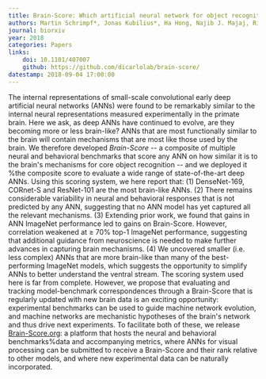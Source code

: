 ```yaml
---
title: Brain-Score: Which artificial neural network for object recognition is most brain-like?
authors: Martin Schrimpf*, Jonas Kubilius*, Ha Hong, Najib J. Majaj, Rishi Rajalingham, Elias B. Issa, Kohitij Kar, Pouya Bashivan, Jonathan Prescott-Roy, Kailyn Schmidt, Daniel L. K. Yamins, and James J. DiCarlo
journal: biorxiv
year: 2018
categories: Papers
links:
    doi: 10.1101/407007 
    github: https://github.com/dicarlolab/brain-score/
datestamp: 2018-09-04 17:00:00
---
```


The internal representations of small-scale convolutional early deep artificial neural networks (ANNs) were found to be remarkably similar to the internal neural representations measured experimentally in the primate brain. Here we ask, as deep ANNs have continued to evolve, are they becoming more or less brain-like? ANNs that are most functionally similar to the brain will contain mechanisms that are most like those used by the brain. We therefore developed *Brain-Score* -- a composite of multiple neural and behavioral benchmarks that score any ANN on how similar it is to the brain's mechanisms for core object recognition -- and we deployed it %the composite score to evaluate a wide range of state-of-the-art deep ANNs. Using this scoring system, we here report that: (1) DenseNet-169, CORnet-S and ResNet-101 are the most brain-like ANNs. (2) There remains considerable variability in neural and behavioral responses that is not predicted by any ANN, suggesting that no ANN model has yet captured all the relevant mechanisms. (3) Extending prior work, we found that gains in ANN ImageNet performance led to gains on Brain-Score. However, correlation weakened at &ge; 70% top-1 ImageNet performance, suggesting that additional guidance from neuroscience is needed to make further advances in capturing brain mechanisms. (4) We uncovered smaller (i.e. less complex) ANNs that are more brain-like than many of the best-performing ImageNet models, which suggests the opportunity to simplify ANNs to better understand the ventral stream. The scoring system used here is far from complete. However, we propose that evaluating and tracking model-benchmark correspondences through a Brain-Score that is regularly updated with new brain data is an exciting opportunity: experimental benchmarks can be used to guide machine network evolution, and machine networks are mechanistic hypotheses of the brain's network and thus drive next experiments. To facilitate both of these, we release [Brain-Score.org](http://www.brain-score.org): a platform that hosts the neural and behavioral benchmarks%data and accompanying metrics, where ANNs for visual processing can be submitted to receive a Brain-Score and their rank relative to other models, and where new experimental data can be naturally incorporated.